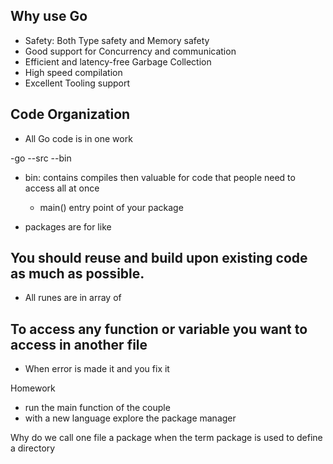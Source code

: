 ## Why use Go
- Safety: Both Type safety and Memory safety
- Good support for Concurrency and communication
- Efficient and latency-free Garbage Collection
- High speed compilation 
- Excellent Tooling support

## Code Organization
- All Go code is in one work

-go
--src
--bin

- bin: contains compiles then valuable for code that people need to access all at once
    - main() entry point of your package

- packages are for like 

## You should reuse and build upon existing code as much as possible.
- All runes are in array of 

## To access any function or variable you want to access in another file 

- When error is made it and you fix it 

Homework
- run the main function of the couple
- with a new language explore the package manager
  
Why do we call one file a package when the term package is used to define a directory